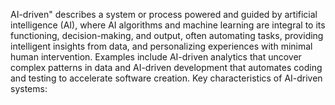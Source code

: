 AI-driven" describes a system or process powered and guided by artificial intelligence (AI), where AI algorithms and machine learning are integral to its functioning, decision-making, and output, often automating tasks, providing intelligent insights from data, and personalizing experiences with minimal human intervention. Examples include AI-driven analytics that uncover complex patterns in data and AI-driven development that automates coding and testing to accelerate software creation. 
Key characteristics of AI-driven systems:
